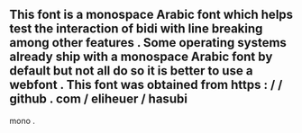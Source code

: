 This
font
is
a
monospace
Arabic
font
which
helps
test
the
interaction
of
bidi
with
line
breaking
among
other
features
.
Some
operating
systems
already
ship
with
a
monospace
Arabic
font
by
default
but
not
all
do
so
it
is
better
to
use
a
webfont
.
This
font
was
obtained
from
https
:
/
/
github
.
com
/
eliheuer
/
hasubi
-
mono
.
